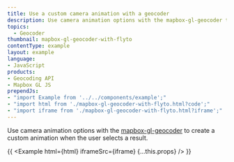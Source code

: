 ```yaml
---
title: Use a custom camera animation with a geocoder
description: Use camera animation options with the mapbox-gl-geocoder to create a custom animation when the user selects a result.
topics:
  - Geocoder
thumbnail: mapbox-gl-geocoder-with-flyto
contentType: example
layout: example
language:
- JavaScript
products:
- Geocoding API
- Mapbox GL JS
prependJs:
- "import Example from '../../components/example';"
- "import html from './mapbox-gl-geocoder-with-flyto.html?code';"
- "import iframe from './mapbox-gl-geocoder-with-flyto.html?iframe';"
---
```


Use camera animation options with the [mapbox-gl-geocoder](https://github.com/mapbox/mapbox-gl-geocoder) to create a custom animation when the user selects a result.

{{ <Example html={html} iframeSrc={iframe} {...this.props} /> }}

